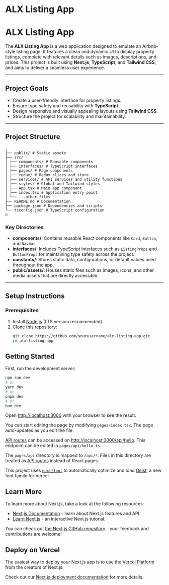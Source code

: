 # ALX Listing App

# **ALX Listing App**

The **ALX Listing App** is a web application designed to emulate an Airbnb-style listing page. It features a clean and dynamic UI to display property listings, complete with relevant details such as images, descriptions, and prices. This project is built using **Next.js**, **TypeScript**, and **Tailwind CSS**, and aims to deliver a seamless user experience.

---

## **Project Goals**

- Create a user-friendly interface for property listings.
- Ensure type safety and reusability with **TypeScript**.
- Design responsive and visually appealing layouts using **Tailwind CSS**.
- Structure the project for scalability and maintainability.

---

## **Project Structure**

```
.
├── public/ # Static assets
├── src/
│ ├── components/ # Reusable components
│ ├── interfaces/ # TypeScript interfaces
│ ├── pages/ # Page components
│ ├── redux/ # Redux slices and store
│ ├── services/ # API services and utility functions
│ ├── styles/ # Global and Tailwind styles
│ ├── App.tsx # Main app component
│ ├── index.tsx # Application entry point
│ └── ...other files
├── README.md # Documentation
├── package.json # Dependencies and scripts
└── tsconfig.json # TypeScript configuration
n
```

### **Key Directories**

- **components/**: Contains reusable React components like `Card`, `Button`, and `Navbar`.
- **interfaces/**: Includes TypeScript interfaces such as `ListingProps` and `ButtonProps` for maintaining type safety across the project.
- **constants/**: Stores static data, configurations, or default values used throughout the app.
- **public/assets/**: Houses static files such as images, icons, and other media assets that are directly accessible.

---

## **Setup Instructions**

### **Prerequisites**

1. Install [Node.js](https://nodejs.org/) (LTS version recommended).
2. Clone this repository:
   ```bash
   git clone https://github.com/yourusername/alx-listing-app.git
   cd alx-listing-app
   ```

## Getting Started

First, run the development server:

```bash
npm run dev
# or
yarn dev
# or
pnpm dev
# or
bun dev
```

Open [http://localhost:3000](http://localhost:3000) with your browser to see the result.

You can start editing the page by modifying `pages/index.tsx`. The page auto-updates as you edit the file.

[API routes](https://nextjs.org/docs/pages/building-your-application/routing/api-routes) can be accessed on [http://localhost:3000/api/hello](http://localhost:3000/api/hello). This endpoint can be edited in `pages/api/hello.ts`.

The `pages/api` directory is mapped to `/api/*`. Files in this directory are treated as [API routes](https://nextjs.org/docs/pages/building-your-application/routing/api-routes) instead of React pages.

This project uses [`next/font`](https://nextjs.org/docs/pages/building-your-application/optimizing/fonts) to automatically optimize and load [Geist](https://vercel.com/font), a new font family for Vercel.

## Learn More

To learn more about Next.js, take a look at the following resources:

- [Next.js Documentation](https://nextjs.org/docs) - learn about Next.js features and API.
- [Learn Next.js](https://nextjs.org/learn-pages-router) - an interactive Next.js tutorial.

You can check out [the Next.js GitHub repository](https://github.com/vercel/next.js) - your feedback and contributions are welcome!

## Deploy on Vercel

The easiest way to deploy your Next.js app is to use the [Vercel Platform](https://vercel.com/new?utm_medium=default-template&filter=next.js&utm_source=create-next-app&utm_campaign=create-next-app-readme) from the creators of Next.js.

Check out our [Next.js deployment documentation](https://nextjs.org/docs/pages/building-your-application/deploying) for more details.
